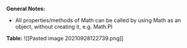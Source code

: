 **General Notes:**
* All properties/methods of Math can be called by using Math as an object, without creating it, e.g. Math.PI

**Table:**
![[Pasted image 20210928122739.png]]